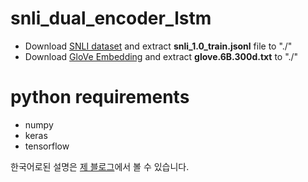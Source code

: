 # snli_dual_encoder_lstm
* Download [SNLI dataset](http://nlp.stanford.edu/projects/snli/snli_1.0.zip) and extract **snli_1.0_train.jsonl** file to "./"
* Download [GloVe Embedding](http://nlp.stanford.edu/data/glove.6B.zip) and extract **glove.6B.300d.txt** to "./"

# python requirements
* numpy
* keras
* tensorflow

한국어로된 설명은 [제 블로그](http://blog.naver.com/hist0134/220944328300)에서 볼 수 있습니다.
